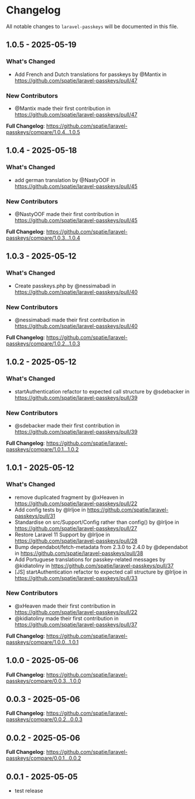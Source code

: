 # Changelog

All notable changes to `laravel-passkeys` will be documented in this file.

## 1.0.5 - 2025-05-19

### What's Changed

* Add French and Dutch translations for passkeys by @Mantix in https://github.com/spatie/laravel-passkeys/pull/47

### New Contributors

* @Mantix made their first contribution in https://github.com/spatie/laravel-passkeys/pull/47

**Full Changelog**: https://github.com/spatie/laravel-passkeys/compare/1.0.4...1.0.5

## 1.0.4 - 2025-05-18

### What's Changed

* add german translation by @NastyOOF in https://github.com/spatie/laravel-passkeys/pull/45

### New Contributors

* @NastyOOF made their first contribution in https://github.com/spatie/laravel-passkeys/pull/45

**Full Changelog**: https://github.com/spatie/laravel-passkeys/compare/1.0.3...1.0.4

## 1.0.3 - 2025-05-12

### What's Changed

* Create passkeys.php by @nessimabadi in https://github.com/spatie/laravel-passkeys/pull/40

### New Contributors

* @nessimabadi made their first contribution in https://github.com/spatie/laravel-passkeys/pull/40

**Full Changelog**: https://github.com/spatie/laravel-passkeys/compare/1.0.2...1.0.3

## 1.0.2 - 2025-05-12

### What's Changed

* startAuthentication refactor to expected call structure by @sdebacker in https://github.com/spatie/laravel-passkeys/pull/39

### New Contributors

* @sdebacker made their first contribution in https://github.com/spatie/laravel-passkeys/pull/39

**Full Changelog**: https://github.com/spatie/laravel-passkeys/compare/1.0.1...1.0.2

## 1.0.1 - 2025-05-12

### What's Changed

* remove duplicated fragment by @xHeaven in https://github.com/spatie/laravel-passkeys/pull/22
* Add config tests by @lrljoe in https://github.com/spatie/laravel-passkeys/pull/31
* Standardise on src/Support/Config rather than config() by @lrljoe in https://github.com/spatie/laravel-passkeys/pull/27
* Restore Laravel 11 Support by @lrljoe in https://github.com/spatie/laravel-passkeys/pull/28
* Bump dependabot/fetch-metadata from 2.3.0 to 2.4.0 by @dependabot in https://github.com/spatie/laravel-passkeys/pull/38
* Add Portuguese translations for passkey-related messages by @kidiatoliny in https://github.com/spatie/laravel-passkeys/pull/37
* [JS] startAuthentication refactor to expected call structure by @lrljoe in https://github.com/spatie/laravel-passkeys/pull/33

### New Contributors

* @xHeaven made their first contribution in https://github.com/spatie/laravel-passkeys/pull/22
* @kidiatoliny made their first contribution in https://github.com/spatie/laravel-passkeys/pull/37

**Full Changelog**: https://github.com/spatie/laravel-passkeys/compare/1.0.0...1.0.1

## 1.0.0 - 2025-05-06

**Full Changelog**: https://github.com/spatie/laravel-passkeys/compare/0.0.3...1.0.0

## 0.0.3 - 2025-05-06

**Full Changelog**: https://github.com/spatie/laravel-passkeys/compare/0.0.2...0.0.3

## 0.0.2 - 2025-05-06

**Full Changelog**: https://github.com/spatie/laravel-passkeys/compare/0.0.1...0.0.2

## 0.0.1 - 2025-05-05

- test release
